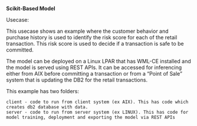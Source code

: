 **Scikit-Based Model**

Usecase:

This usecase shows an example where the customer behavior and purchase history is used to identify the risk score for each of the retail transaction. This risk score is used to decide if a transaction is safe to be committed. 

The model can be deployed on a Linux LPAR that has WML-CE installed and the model is served using REST APIs. It can be accessed for inferencing either from AIX before committing a transaction or from a “Point of Sale” system that is updating the DB2 for the retail transactions.

This example has two folders:

    client - code to run from client system (ex AIX). This has code which creates db2 database with data.
    server - code to run from server system (ex LINUX). This has code for model training, deployment and exporting the model via REST APIs
